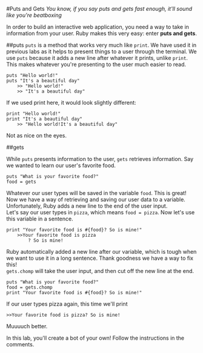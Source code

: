 #Puts and Gets
*You know, if you say puts and gets fast enough, it'll sound like you're beatboxing*		

In order to build an interactive web application, you need a way to take in information from your user. Ruby makes this very easy: enter **puts and gets**.

##puts
`puts` is a method that works very much like `print`. We have used it in previous labs as it helps to present things to a user through the terminal. We use `puts` because it adds a new line after whatever it prints, unlike `print`. This makes whatever you're presenting to the user much easier to read.

	puts "Hello world!"
	puts "It's a beautiful day"
		>> "Hello world!"
		>> "It's a beautiful day"

If we used print here, it would look slightly different:

	print "Hello world!"
	print "It's a beautiful day"
		>> "Hello world!It's a beautiful day"

Not as nice on the eyes.

##gets

While `puts` presents information to the user, `gets` retrieves information. Say we wanted to learn our user's favorite food.

	puts "What is your favorite food?"
	food = gets

Whatever our user types will be saved in the variable `food`. This is great! Now we have a way of retrieving and saving our user data to a variable.			
Unfortunately, Ruby adds a new line to the end of the user input. 		
Let's say our user types in `pizza`, which means `food = pizza`. Now let's use this variable in a sentence.

	print "Your favorite food is #{food}? So is mine!"
		>>Your favorite food is pizza
			? So is mine!

Ruby automatically added a new line after our variable, which is tough when we want to use it in a long sentence. Thank goodness we have a way to fix this!		
`gets.chomp` will take the user input, and then cut off the new line at the end.

	puts "What is your favorite food?"
	food = gets.chomp
	print "Your favorite food is #{food}? So is mine!"

If our user types pizza again, this time we'll print

	>>Your favorite food is pizza? So is mine!

Muuuuch better.   


In this lab, you'll create a bot of your own! Follow the instructions in the comments.
